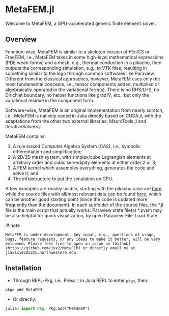 # MetaFEM.jl
Welcome to MetaFEM, a GPU-accelerated generic finite element solver. 

## Overview
Function-wise, MetaFEM is similar to a skeleton version of FEniCS or FreeFEM, i.e., MetaFEM takes in some high-level mathematical expressions (PDE weak-forms) and a mesh, e.g., thermal conduction in a pikachu, then outputs the corresponding simulation, e.g., to VTK files, resulting in something similar to the logo through common softwares like Paraview. Different from the classical approaches, however, MetaFEM uses only the most fundamental concepts,
i.e., tensor components added, multiplied or algebraically operated in the variational form(s). There is no RHS/LHS, no Dirichlet boundary, no helper functions like grad/$\nabla$, etc., but only the variational residue in the component form.

Software-wise, MetaFEM is an original implementation from nearly scratch, i.e., MetaFEM is natively coded in Julia directly based on CUDA.jl, with the adaptations from the other two external libraries: MacroTools.jl and IterativeSolvers.jl. 

MetaFEM contains:
1. A rule-based Computer Algebra System (CAS), i.e., symbolic differentiation and simplification;
2. A 2D/3D mesh system, with simplex/cube Lagrangian elements at arbitrary order and cubic serendipity elements at either order 2 or 3;
3. A FEM kernel which assembles everything, generates the code and solve it; and
4. The infrastructure to put the simulation on GPU.

A few examples are readily usable, starting with the pikachu case are [here](https://jxx2.github.io/MetaFEM.jl/dev/examples/md/pikachu/pikachu/) while
the source files with all/most relevant data can be found [here](https://github.com/jxx2/MetaFEM.jl/tree/main/examples), which can be another good starting point (since the code is updated more frequently than the document). 
In each subfolder of the source files, the *.jl file is the main script that actually works. Paraview state file(s) *.pvsm may be also helpful for quick visualization, by open Paraview-File-Load State.

!!! note

    MetaFEM is under development. Any input, e.g., questions of usage, bugs, feature requests, or any ideas to make it better, will be very welcomed. Please feel free to open an issue on [Github](https://github.com/jxx2/MetaFEM) or directly email me at jiaxixie2022@u.northwestern.edu.

## Installation
* Through REPL-Pkg, i.e., Press `]` in Julia REPL to enter `pkg>`, then:
```
pkg> add MetaFEM
```
* Or directly:
```julia
julia> import Pkg; Pkg.add("MetaFEM")
```

